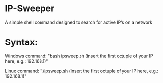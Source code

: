 # IP-Sweeper
A simple shell command designed to search for active IP's on a network

# Syntax:
Windows command: "bash ipsweep.sh (insert the first octuple of your IP here, e.g.: 192.168.1)" 

Linux command: "./ipsweep.sh (insert the first octuple of your IP here, e.g.: 192.168.1)"
